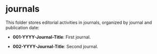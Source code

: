 # journals
This folder stores editorial activities in journals, organized by journal and publication date:

- **001-YYYY-Journal-Title**: First journal.

- **002-YYYY-Journal-Title**: Second journal.
